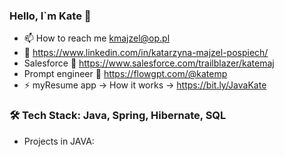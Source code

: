 ### Hello, I`m Kate 👋

- 📫 How to reach me kmajzel@op.pl
- 🔗 https://www.linkedin.com/in/katarzyna-majzel-pospiech/
- Salesforce 🔗 https://www.salesforce.com/trailblazer/katemaj
- Prompt engineer 🔗 https://flowgpt.com/@katemp
- ⚡ myResume app -> How it works -> https://bit.ly/JavaKate

<!--![Kate_Majzel](https://user-images.githubusercontent.com/104032721/228881313-0c3567b6-e2d3-4166-b703-b4191a73efae.png)-->

### 🛠  Tech Stack: Java, Spring, Hibernate, SQL

- Projects in JAVA:

<!--
**KateMajzel/KateMajzel** is a ✨ _special_ ✨ repository because its `README.md` (this file) appears on your GitHub profile.

Here are some ideas to get you started:

- 🔭 I’m currently working on ...
- 🌱 I’m currently learning ...
- 👯 I’m looking to collaborate on ...
- 🤔 I’m looking for help with ...
- 💬 Ask me about ...
- 📫 How to reach me: ...
- 😄 Pronouns: ...
- ⚡ Fun fact: ...
-->
